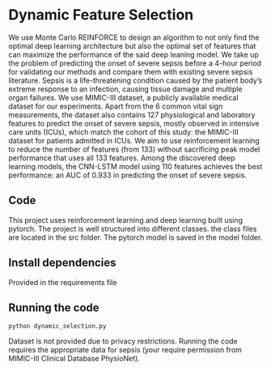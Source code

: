 # Dynamic Feature Selection

We use Monte Carlo REINFORCE to design an algorithm to not only find the optimal deep learning architecture but also the optimal set of features that can maximize the performance of the said deep leaning model. We take up the problem of predicting the onset of severe sepsis before a 4-hour period for validating our methods and compare them with existing severe sepsis literature. Sepsis is a life-threatening condition caused by the patient body’s extreme response to an infection, causing tissue damage and multiple organ failures. We use MIMIC-III dataset, a publicly available medical dataset for our experiments. Apart from the 6 common vital sign measurements, the dataset also contains 127 physiological and laboratory features to predict the onset of severe sepsis, mostly observed in intensive care units (ICUs), which match the cohort of this study: the MIMIC-III dataset for patients admitted in ICUs. We aim to use reinforcement learning to reduce the number of features (from 133) without sacrificing peak model performance that uses all 133 features. Among the discovered deep learning models, the CNN-LSTM model using 110 features achieves the best performance: an AUC of 0.933 in predicting the onset of severe sepsis.

## Code
This project uses reinforcement learning and deep learning built using pytorch. The project is well structured into different classes. the class files are located in the src folder. The pytorch model is saved in the model folder.

## Install dependencies
Provided in the requirements file

## Running the code
```
python dynamic_selection.py
```

Dataset is not provided due to privacy restrictions. Running the code requires the appropriate data for sepsis (your require permission from MIMIC-III Clinical Database PhysioNet).
